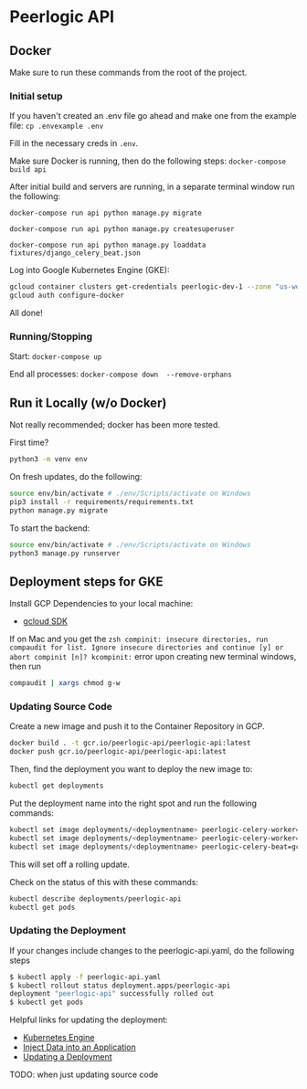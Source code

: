 # Peerlogic API

## Docker

Make sure to run these commands from the root of the project.

### Initial setup

If you haven't created an .env file go ahead and make one from the example file:
`cp .envexample .env`

Fill in the necessary creds in `.env`.

Make sure Docker is running, then do the following steps:
`docker-compose build api`

After initial build and servers are running, in a separate terminal window run the following:

`docker-compose run api python manage.py migrate`

`docker-compose run api python manage.py createsuperuser`

`docker-compose run api python manage.py loaddata fixtures/django_celery_beat.json`


Log into Google Kubernetes Engine (GKE):

```bash
gcloud container clusters get-credentials peerlogic-dev-1 --zone "us-west3-c"
gcloud auth configure-docker
```

All done!

### Running/Stopping

Start:
`docker-compose up`

End all processes:
`docker-compose down  --remove-orphans`

## Run it Locally (w/o Docker)

Not really recommended; docker has been more tested.

First time?

```bash
python3 -m venv env
```

On fresh updates, do the following:

```bash
source env/bin/activate # ./env/Scripts/activate on Windows
pip3 install -r requirements/requirements.txt
python manage.py migrate
```

To start the backend:

```bash
source env/bin/activate # ./env/Scripts/activate on Windows
python3 manage.py runserver
```

## Deployment steps for GKE

Install GCP Dependencies to your local machine:
* [gcloud SDK](https://cloud.google.com/sdk/docs/quickstart)

If on Mac and you get the `zsh compinit: insecure directories, run compaudit for list.
Ignore insecure directories and continue [y] or abort compinit [n]? kcompinit:` error upon creating new terminal windows, then run

```bash
compaudit | xargs chmod g-w
```

### Updating Source Code

Create a new image and push it to the Container Repository in GCP.

```bash
docker build . -t gcr.io/peerlogic-api/peerlogic-api:latest
docker push gcr.io/peerlogic-api/peerlogic-api:latest
 ```

Then, find the deployment you want to deploy the new image to:

```bash
kubectl get deployments
```

Put the deployment name into the right spot and run the following commands:

```bash
kubectl set image deployments/<deploymentname> peerlogic-celery-worker=gcr.io/peerlogic-api/peerlogic-api:latest
kubectl set image deployments/<deploymentname> peerlogic-celery-worker=gcr.io/peerlogic-api/peerlogic-api:latest
kubectl set image deployments/<deploymentname> peerlogic-celery-beat=gcr.io/peerlogic-api/peerlogic-api:latest
```

This will set off a rolling update.

Check on the status of this with these commands:

```bash
kubectl describe deployments/peerlogic-api
kubectl get pods
```

### Updating the Deployment


If your changes include changes to the peerlogic-api.yaml, do the following steps

```bash
$ kubectl apply -f peerlogic-api.yaml
$ kubectl rollout status deployment.apps/peerlogic-api
deployment "peerlogic-api" successfully rolled out
$ kubectl get pods
```

Helpful links for updating the deployment:

* [Kubernetes Engine](https://cloud.google.com/python/django/kubernetes-engine)
* [Inject Data into an Application](https://kubernetes.io/docs/tasks/inject-data-application/)
* [Updating a Deployment](https://kubernetes.io/docs/concepts/workloads/controllers/deployment/#updating-a-deployment)

TODO: when just updating source code
